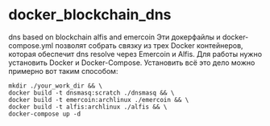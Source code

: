 # docker_blockchain_dns
dns based on blockchain alfis  and emercoin
Эти докерфайлы и docker-compose.yml позволят собрать связку из трех Docker контейнеров, которая обеспечит dns resolve через Emercoin и Alfis.
Для работы нужно установить Docker и Docker-Compose. 
Установить всё это дело можно примерно вот таким способом:
```
mkdir ./your_work_dir && \
docker build -t dnsmasq:scratch ./dnsmasq && \
docker build -t emercoin:archlinux ./emercoin && \
docker build -t alfis:archlinux ./alfis && \
docker-compose up -d
```
